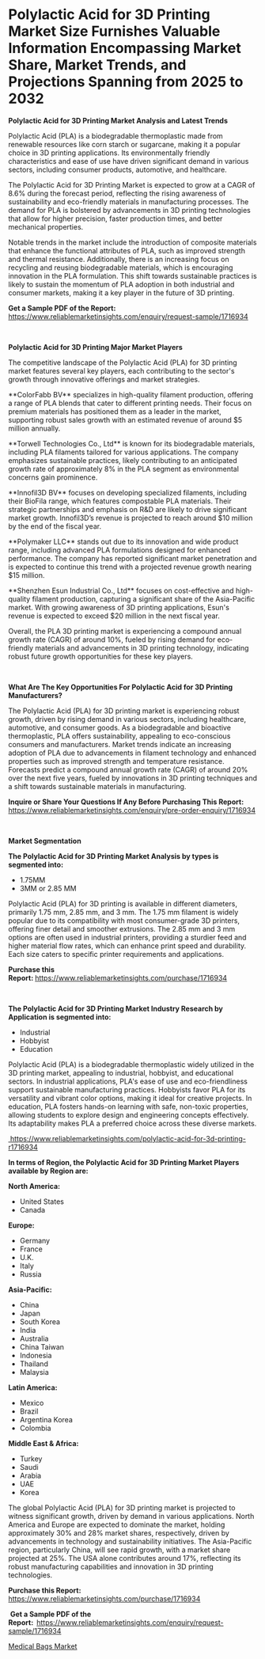 <p><h1>Polylactic Acid for 3D Printing Market Size Furnishes Valuable Information Encompassing Market Share, Market Trends, and Projections Spanning from 2025 to 2032</h1></p><p><strong>Polylactic Acid for 3D Printing Market Analysis and Latest Trends</strong></p>
<p><p>Polylactic Acid (PLA) is a biodegradable thermoplastic made from renewable resources like corn starch or sugarcane, making it a popular choice in 3D printing applications. Its environmentally friendly characteristics and ease of use have driven significant demand in various sectors, including consumer products, automotive, and healthcare.</p><p>The Polylactic Acid for 3D Printing Market is expected to grow at a CAGR of 8.6% during the forecast period, reflecting the rising awareness of sustainability and eco-friendly materials in manufacturing processes. The demand for PLA is bolstered by advancements in 3D printing technologies that allow for higher precision, faster production times, and better mechanical properties. </p><p>Notable trends in the market include the introduction of composite materials that enhance the functional attributes of PLA, such as improved strength and thermal resistance. Additionally, there is an increasing focus on recycling and reusing biodegradable materials, which is encouraging innovation in the PLA formulation. This shift towards sustainable practices is likely to sustain the momentum of PLA adoption in both industrial and consumer markets, making it a key player in the future of 3D printing.</p></p>
<p><strong>Get a Sample PDF of the Report:&nbsp;</strong> <a href="https://www.reliablemarketinsights.com/enquiry/request-sample/1716934?utm_campaign=2177&utm_medium=2&utm_source=Github&utm_content=ia&utm_term=25032025&utm_id=polylactic-acid-for-3d-printing">https://www.reliablemarketinsights.com/enquiry/request-sample/1716934</a></p>
<p>&nbsp;</p>
<p><strong>Polylactic Acid for 3D Printing Major Market Players</strong></p>
<p><p>The competitive landscape of the Polylactic Acid (PLA) for 3D printing market features several key players, each contributing to the sector's growth through innovative offerings and market strategies.</p><p>**ColorFabb BV** specializes in high-quality filament production, offering a range of PLA blends that cater to different printing needs. Their focus on premium materials has positioned them as a leader in the market, supporting robust sales growth with an estimated revenue of around $5 million annually.</p><p>**Torwell Technologies Co., Ltd** is known for its biodegradable materials, including PLA filaments tailored for various applications. The company emphasizes sustainable practices, likely contributing to an anticipated growth rate of approximately 8% in the PLA segment as environmental concerns gain prominence.</p><p>**Innofil3D BV** focuses on developing specialized filaments, including their BioFila range, which features compostable PLA materials. Their strategic partnerships and emphasis on R&D are likely to drive significant market growth. Innofil3D’s revenue is projected to reach around $10 million by the end of the fiscal year.</p><p>**Polymaker LLC** stands out due to its innovation and wide product range, including advanced PLA formulations designed for enhanced performance. The company has reported significant market penetration and is expected to continue this trend with a projected revenue growth nearing $15 million.</p><p>**Shenzhen Esun Industrial Co., Ltd** focuses on cost-effective and high-quality filament production, capturing a significant share of the Asia-Pacific market. With growing awareness of 3D printing applications, Esun's revenue is expected to exceed $20 million in the next fiscal year.</p><p>Overall, the PLA 3D printing market is experiencing a compound annual growth rate (CAGR) of around 10%, fueled by rising demand for eco-friendly materials and advancements in 3D printing technology, indicating robust future growth opportunities for these key players.</p></p>
<p>&nbsp;</p>
<p><strong>What Are The Key Opportunities For Polylactic Acid for 3D Printing Manufacturers?</strong></p>
<p><p>The Polylactic Acid (PLA) for 3D printing market is experiencing robust growth, driven by rising demand in various sectors, including healthcare, automotive, and consumer goods. As a biodegradable and bioactive thermoplastic, PLA offers sustainability, appealing to eco-conscious consumers and manufacturers. Market trends indicate an increasing adoption of PLA due to advancements in filament technology and enhanced properties such as improved strength and temperature resistance. Forecasts predict a compound annual growth rate (CAGR) of around 20% over the next five years, fueled by innovations in 3D printing techniques and a shift towards sustainable materials in manufacturing.</p></p>
<p><strong>Inquire or Share Your Questions If Any Before Purchasing This Report:</strong> <a href="https://www.reliablemarketinsights.com/enquiry/pre-order-enquiry/1716934?utm_campaign=2177&utm_medium=2&utm_source=Github&utm_content=ia&utm_term=25032025&utm_id=polylactic-acid-for-3d-printing">https://www.reliablemarketinsights.com/enquiry/pre-order-enquiry/1716934</a></p>
<p>&nbsp;</p>
<p><strong>Market Segmentation</strong></p>
<p><strong>The Polylactic Acid for 3D Printing Market Analysis by types is segmented into:</strong></p>
<p><ul><li>1.75MM</li><li>3MM or 2.85 MM</li></ul></p>
<p><p>Polylactic Acid (PLA) for 3D printing is available in different diameters, primarily 1.75 mm, 2.85 mm, and 3 mm. The 1.75 mm filament is widely popular due to its compatibility with most consumer-grade 3D printers, offering finer detail and smoother extrusions. The 2.85 mm and 3 mm options are often used in industrial printers, providing a sturdier feed and higher material flow rates, which can enhance print speed and durability. Each size caters to specific printer requirements and applications.</p></p>
<p><strong>Purchase this Report:&nbsp;</strong><a href="https://www.reliablemarketinsights.com/purchase/1716934?utm_campaign=2177&utm_medium=2&utm_source=Github&utm_content=ia&utm_term=25032025&utm_id=polylactic-acid-for-3d-printing">https://www.reliablemarketinsights.com/purchase/1716934</a></p>
<p>&nbsp;</p>
<p><strong>The Polylactic Acid for 3D Printing Market Industry Research by Application is segmented into:</strong></p>
<p><ul><li>Industrial</li><li>Hobbyist</li><li>Education</li></ul></p>
<p><p>Polylactic Acid (PLA) is a biodegradable thermoplastic widely utilized in the 3D printing market, appealing to industrial, hobbyist, and educational sectors. In industrial applications, PLA's ease of use and eco-friendliness support sustainable manufacturing practices. Hobbyists favor PLA for its versatility and vibrant color options, making it ideal for creative projects. In education, PLA fosters hands-on learning with safe, non-toxic properties, allowing students to explore design and engineering concepts effectively. Its adaptability makes PLA a preferred choice across these diverse markets.</p></p>
<p><a href="https://www.reliablemarketinsights.com/polylactic-acid-for-3d-printing-r1716934?utm_campaign=2177&utm_medium=2&utm_source=Github&utm_content=ia&utm_term=25032025&utm_id=polylactic-acid-for-3d-printing">&nbsp;https://www.reliablemarketinsights.com/polylactic-acid-for-3d-printing-r1716934</a></p>
<p><strong>In terms of Region, the Polylactic Acid for 3D Printing Market Players available by Region are:</strong></p>
<p>
    <p> <strong> North America: </strong>
        <ul>
            <li>United States</li>
            <li>Canada</li>
        </ul>
        </p> 
    <p> <strong> Europe: </strong>
        <ul>
            <li>Germany</li>
            <li>France</li>
            <li>U.K.</li>
            <li>Italy</li>
            <li>Russia</li>
        </ul>
        </p> 
    <p> <strong> Asia-Pacific: </strong>
        <ul>
            <li>China</li>
            <li>Japan</li>
            <li>South Korea</li>
            <li>India</li>
            <li>Australia</li>
            <li>China Taiwan</li>
            <li>Indonesia</li>
            <li>Thailand</li>
            <li>Malaysia</li>
        </ul>
        </p> 
    <p> <strong> Latin America: </strong>
        <ul>
            <li>Mexico</li>
            <li>Brazil</li>
            <li>Argentina Korea</li>
            <li>Colombia</li>
        </ul>
        </p> 
    <p> <strong> Middle East & Africa: </strong>
        <ul>
            <li>Turkey</li>
            <li>Saudi</li>
            <li>Arabia</li>
            <li>UAE</li>
            <li>Korea</li>
        </ul>
    </p>
    </p>
<p><p>The global Polylactic Acid (PLA) for 3D printing market is projected to witness significant growth, driven by demand in various applications. North America and Europe are expected to dominate the market, holding approximately 30% and 28% market shares, respectively, driven by advancements in technology and sustainability initiatives. The Asia-Pacific region, particularly China, will see rapid growth, with a market share projected at 25%. The USA alone contributes around 17%, reflecting its robust manufacturing capabilities and innovation in 3D printing technologies.</p></p>
<p><strong>Purchase this Report: </strong><a href="https://www.reliablemarketinsights.com/purchase/1716934?utm_campaign=2177&utm_medium=2&utm_source=Github&utm_content=ia&utm_term=25032025&utm_id=polylactic-acid-for-3d-printing">https://www.reliablemarketinsights.com/purchase/1716934</a></p>
<p>&nbsp;<strong>Get a Sample PDF of the Report:&nbsp;&nbsp;</strong><a href="https://www.reliablemarketinsights.com/enquiry/request-sample/1716934?utm_campaign=2177&utm_medium=2&utm_source=Github&utm_content=ia&utm_term=25032025&utm_id=polylactic-acid-for-3d-printing">https://www.reliablemarketinsights.com/enquiry/request-sample/1716934</a></p>
<p><strong></strong></p>
<p><p><a href="https://github.com/SamiaChowdhury801/Market-Research-Report-List-2/blob/main/medical-bags-market.md?utm_campaign=2177&utm_medium=2&utm_source=Github&utm_content=ia&utm_term=25032025&utm_id=polylactic-acid-for-3d-printing">Medical Bags Market</a></p></p>